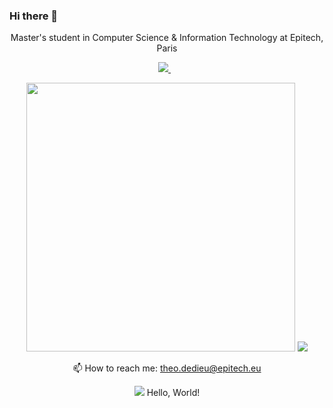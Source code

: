 ### Hi there 👋

<p align='center'>
  Master's student in Computer Science & Information Technology at Epitech, Paris
</p>

<p align='center'>
  
  <!--<a href="https://wa.me/5518996643974?text=Olá!%20Alexandre">
    <img src="https://img.shields.io/badge/WHATSAPP-%2325D366.svg?&style=for-the-badge&logo=whatsapp&logoColor=white" />    
  </a>&nbsp;&nbsp;-->
  <a href="https://www.linkedin.com/in/theodedieu/">
    <img src="https://img.shields.io/badge/linkedin-%230077B5.svg?&style=for-the-badge&logo=linkedin&logoColor=white" />
  </a>&nbsp;&nbsp;
  
</p>


<p align='center'>
  <a href="#"><img src="https://github-readme-stats.vercel.app/api?username=theodedieu&show_icons=true&count_private=true" width="430"></a>
  <a href="#"><img src="https://github-readme-stats.vercel.app/api/top-langs/?username=theodedieu&count_private=false&show_icons=true&layout=compact"></a>
</p>


<p align='center'>
  📫 How to reach me: <a href='https://www.linkedin.com/in/theodedieu/'>theo.dedieu@epitech.eu</a>
</p>
<p align='center'>
  <a href="#"><img src="https://badges.pufler.dev/visits/theodedieu/theodedieu"></a> Hello, World!
</p>

<!--
**theodedieu/theodedieu** is a ✨ _special_ ✨ repository because its `README.md` (this file) appears on your GitHub profile.

Here are some ideas to get you started:

- 🔭 I’m currently working on ...
- 🌱 I’m currently learning ...
- 👯 I’m looking to collaborate on ...
- 🤔 I’m looking for help with ...
- 💬 Ask me about ...
- 📫 How to reach me: ...
- 😄 Pronouns: ...
- ⚡ Fun fact: ...
-->
